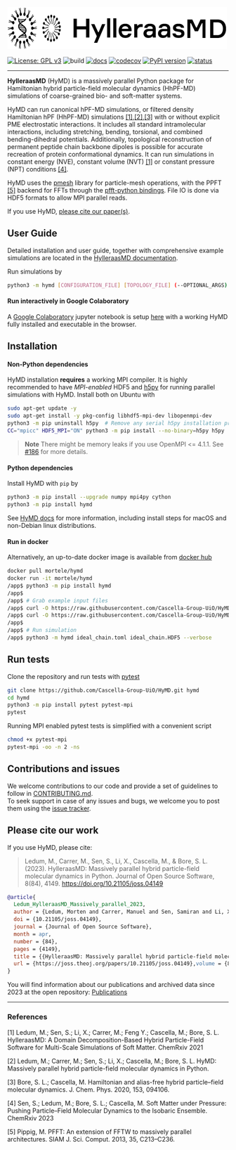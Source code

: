 <a href="https://cascella-group-uio.github.io/HyMD/">
  <img src="https://github.com/Cascella-Group-UiO/HyMD/blob/main/docs/img/hymd_logo_text_black.png?raw=true" width="500" title="HylleraasMD">
</a>

[![License: GPL v3](https://img.shields.io/badge/License-LGPLv3-blue.svg)](https://www.gnu.org/licenses/lgpl-3.0.html) ![build](https://github.com/Cascella-Group-UiO/HyMD-2021/workflows/build/badge.svg) [![docs](https://github.com/Cascella-Group-UiO/HyMD/actions/workflows/docs_pages.yml/badge.svg)](https://cascella-group-uio.github.io/HyMD/) [![codecov](https://codecov.io/gh/Cascella-Group-UiO/HyMD/branch/main/graph/badge.svg?token=BXZ7B9RXV9)](https://codecov.io/gh/Cascella-Group-UiO/HyMD) [![PyPI version](https://badge.fury.io/py/hymd.svg)](https://badge.fury.io/py/hymd) [![status](https://joss.theoj.org/papers/5ea61fe1ad1657834b9efb30c66bc64d/status.svg)](https://joss.theoj.org/papers/5ea61fe1ad1657834b9efb30c66bc64d)


---------
**HylleraasMD** (HyMD) is a massively parallel Python package for Hamiltonian hybrid particle-field molecular dynamics (HhPF-MD) simulations of coarse-grained bio- and soft-matter systems.

HyMD can run canonical hPF-MD simulations, or filtered density Hamiltonian hPF (HhPF-MD) simulations [[1]](#1),[[2]](#2),[[3]](#3) with or without explicit PME electrostatic interactions. It includes all standard intramolecular interactions,
including stretching, bending, torsional, and combined bending-dihedral potentials. Additionally, topological reconstruction of permanent peptide chain backbone dipoles is possible for accurate recreation of protein conformational dynamics.
It can run simulations in constant energy (NVE), constant volume (NVT) [[1]](#1) or constant pressure (NPT) conditions [[4]](#4).

HyMD uses the [pmesh](github.com/rainwoodman/pmesh) library for particle-mesh operations, with the PPFT [[5]](#5) backend for FFTs through the [pfft-python bindings](github.com/rainwoodman/pfft-python).
File IO is done via HDF5 formats to allow MPI parallel reads.

If you use HyMD, [please cite our paper(s)](#citehead). 

## User Guide
Detailed installation and user guide, together with comprehensive example simulations are located in the [HylleraasMD documentation](https://cascella-group-uio.github.io/HyMD/index.html).

Run simulations by
```bash
python3 -m hymd [CONFIGURATION_FILE] [TOPOLOGY_FILE] (--OPTIONAL_ARGS)
```

#### Run interactively in Google Colaboratory
A [Google Colaboratory](https://colab.research.google.com/) jupyter notebook is setup [here](https://colab.research.google.com/drive/1jfzRaXjL3q53J4U8OrCgADepmf_HuCOh?usp=sharing) with a working HyMD fully installed and executable in the browser.

## Installation

#### Non-Python dependencies
HyMD installation **requires** a working MPI compiler. It is highly recommended to have *MPI-enabled* HDF5 and [h5py](https://docs.h5py.org/en/stable/mpi.html) for running parallel simulations with HyMD. Install both on Ubuntu with
```bash
sudo apt-get update -y
sudo apt-get install -y pkg-config libhdf5-mpi-dev libopenmpi-dev
python3 -m pip uninstall h5py  # Remove any serial h5py installation present
CC="mpicc" HDF5_MPI="ON" python3 -m pip install --no-binary=h5py h5py
```

> **Note**
> There might be memory leaks if you use OpenMPI <= 4.1.1. See [#186](https://github.com/Cascella-Group-UiO/HyMD/issues/186) for more details.

#### Python dependencies
Install HyMD with `pip` by
```bash
python3 -m pip install --upgrade numpy mpi4py cython
python3 -m pip install hymd
```
See [HyMD docs](https://cascella-group-uio.github.io/HyMD/doc_pages/installation.html) for more information, including install steps for macOS and non-Debian linux distributions.

#### Run in docker
Alternatively, an up-to-date docker image is available from [docker hub](https://hub.docker.com/repository/docker/mortele/hymd)
```bash
docker pull mortele/hymd
docker run -it mortele/hymd
/app$ python3 -m pip install hymd
/app$
/app$ # Grab example input files
/app$ curl -O https://raw.githubusercontent.com/Cascella-Group-UiO/HyMD-tutorial/main/ideal_chain/ideal_chain.toml
/app$ curl -O https://raw.githubusercontent.com/Cascella-Group-UiO/HyMD-tutorial/main/ideal_chain/ideal_chain.HDF5
/app$
/app$ # Run simulation
/app$ python3 -m hymd ideal_chain.toml ideal_chain.HDF5 --verbose
```
## Run tests
Clone the repository and run tests with [pytest](https://docs.pytest.org/en/latest)
```bash
git clone https://github.com/Cascella-Group-UiO/HyMD.git hymd
cd hymd
python3 -m pip install pytest pytest-mpi
pytest
```

Running MPI enabled pytest tests is simplified with a convenient script
```bash
chmod +x pytest-mpi
pytest-mpi -oo -n 2 -ns
```

## Contributions and issues
We welcome contributions to our code and provide a set of guidelines to follow in [CONTRIBUTING.md](CONTRIBUTING.md).  
To seek support in case of any issues and bugs, we welcome you to post them using the [issue tracker](https://github.com/Cascella-Group-UiO/HyMD/issues). 

## <a name="citehead"></a>Please cite our work
If you use HyMD, please cite:

> Ledum, M., Carrer, M., Sen, S., Li, X., Cascella, M., & Bore, S. L. (2023). HylleraasMD: Massively parallel hybrid particle-field molecular dynamics in Python. Journal of Open Source Software, 8(84), 4149. https://doi.org/10.21105/joss.04149

```bibtex
@article{
  Ledum_HylleraasMD_Massively_parallel_2023,
  author = {Ledum, Morten and Carrer, Manuel and Sen, Samiran and Li, Xinmeng and Cascella, Michele and Bore, Sigbjørn Løland},
  doi = {10.21105/joss.04149},
  journal = {Journal of Open Source Software},
  month = apr,
  number = {84},
  pages = {4149},
  title = {{HylleraasMD: Massively parallel hybrid particle-field molecular dynamics in Python}},
  url = {https://joss.theoj.org/papers/10.21105/joss.04149},volume = {8},year = {2023}
}
```

You will find information about our publications and archived data since 2023 at the open repository: [Publications](https://github.com/Cascella-Group-UiO/Publications)

---------

### References
<a id="1">[1]</a>
Ledum, M.; Sen, S.; Li, X.; Carrer, M.; Feng Y.; Cascella, M.; Bore, S. L. HylleraasMD: A Domain Decomposition-Based Hybrid Particle-Field Software for Multi-Scale Simulations of Soft Matter. ChemRxiv 2021

<a id="2">[2]</a>
Ledum, M.; Carrer, M.; Sen, S.; Li, X.; Cascella, M.; Bore, S. L. HyMD: Massively parallel hybrid particle-field molecular dynamics in Python.

<a id="3">[3]</a>
Bore, S. L.; Cascella, M. Hamiltonian and alias-free hybrid particle–field molecular dynamics. J. Chem. Phys. 2020, 153, 094106.

<a id="4">[4]</a>
Sen, S.; Ledum, M.; Bore, S. L.; Cascella, M. Soft Matter under Pressure: Pushing Particle–Field Molecular Dynamics to the Isobaric Ensemble. ChemRxiv 2023

<a id="5">[5]</a>
Pippig, M. PFFT: An extension of FFTW to massively parallel architectures. SIAM J. Sci. Comput. 2013, 35, C213–C236.
